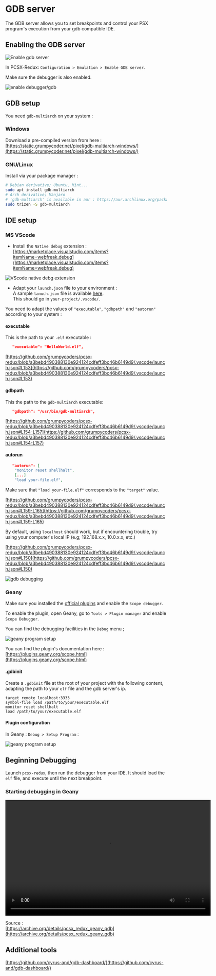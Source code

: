 # GDB server 

The GDB server allows you to set breakpoints  and control your PSX program's execution from your gdb compatible IDE.

## Enabling the GDB server

![Enable gdb server](./images/gdb-server-enable.png)  

In PCSX-Redux:  `Configuration > Emulation > Enable GDB server`.   

Make sure the debugger is also enabled.  

![enable debugger/gdb](./images/pcsx_enable_debugger.png)  

## GDB setup

You need `gdb-multiarch` on your system :

### Windows

Download a pre-compiled version from here : [https://static.grumpycoder.net/pixel/gdb-multiarch-windows/](https://static.grumpycoder.net/pixel/gdb-multiarch-windows/)

### GNU/Linux

Install via your package manager :

```bash
# Debian derivative; Ubuntu, Mint...
sudo apt install gdb-multiarch
# Arch derivative; Manjaro
# 'gdb-multiarch' is available in aur : https://aur.archlinux.org/packages/gdb-multiarch/
sudo trizen -S gdb-multiarch
```

## IDE setup

### MS VScode

  * Install the `Native debug`  extension :  
  [https://marketplace.visualstudio.com/items?itemName=webfreak.debug](https://marketplace.visualstudio.com/items?itemName=webfreak.debug)

![VScode native debg extension](./images/vscode_native_debug.png)  

  * Adapt your `launch.json` file to your environment :  
  A sample `lanuch.json` file is available [here](https://github.com/grumpycoders/pcsx-redux/blob/main/.vscode/launch.json).  
  This should go in `your-project/.vscode/`.  
  
  You need to adapt the values of `"executable"`, `"gdbpath"` and `"autorun"` according to your system :
  
#### executable

  This is the path to your `.elf` executable :  
```json
   "executable": "HelloWorld.elf",
```
  [https://github.com/grumpycoders/pcsx-redux/blob/a3bebd490388130e924124cdfeff3bc46b6149d9/.vscode/launch.json#L153](https://github.com/grumpycoders/pcsx-redux/blob/a3bebd490388130e924124cdfeff3bc46b6149d9/.vscode/launch.json#L153) 

#### gdbpath

  This the path to the `gdb-multiarch` executable:  
```json
   "gdbpath": "/usr/bin/gdb-multiarch",
```
  [https://github.com/grumpycoders/pcsx-redux/blob/a3bebd490388130e924124cdfeff3bc46b6149d9/.vscode/launch.json#L154-L157](https://github.com/grumpycoders/pcsx-redux/blob/a3bebd490388130e924124cdfeff3bc46b6149d9/.vscode/launch.json#L154-L157)

#### autorun

```json
   "autorun": [
    "monitor reset shellhalt",
    [...]
    "load your-file.elf",
```

  Make sure that `"load your-file.elf"` corresponds to the `"target"` value.  
  
  [https://github.com/grumpycoders/pcsx-redux/blob/a3bebd490388130e924124cdfeff3bc46b6149d9/.vscode/launch.json#L159-L165](https://github.com/grumpycoders/pcsx-redux/blob/a3bebd490388130e924124cdfeff3bc46b6149d9/.vscode/launch.json#L159-L165)
  
  By default, using `localhost` should work, but if encountering trouble, try using your computer's local IP (e.g; 192.168.x.x, 10.0.x.x, etc.)

  [https://github.com/grumpycoders/pcsx-redux/blob/a3bebd490388130e924124cdfeff3bc46b6149d9/.vscode/launch.json#L150](https://github.com/grumpycoders/pcsx-redux/blob/a3bebd490388130e924124cdfeff3bc46b6149d9/.vscode/launch.json#L150)

![gdb debugging](./images/pcsx-gdb-debug.png)

### Geany

Make sure you installed the [official plugins](https://www.geany.org/download/releases/#geany-plugins-releases) and enable the `Scope debugger`.

To enable the plugin, open Geany, go to `Tools > Plugin manager` and enable `Scope Debugger`.

You can find the debugging facilities  in the `Debug` menu ;

![geany program setup](./images/geany-gdb-scope-menu.png)

You can find the plugin's documentation here : [https://plugins.geany.org/scope.html](https://plugins.geany.org/scope.html)

#### .gdbinit

Create a `.gdbinit` file at the root of your project with the following content, adapting the path to your `elf` file and the gdb server's ip.

```
target remote localhost:3333
symbol-file load /path/to/your/executable.elf
monitor reset shellhalt
load /path/to/your/executable.elf
```

#### Plugin configuration 

In Geany : `Debug > Setup Program` :  

![geany program setup](./images/geany-gdb-scope-options.png)

## Beginning Debugging

Launch `pcsx-redux`, then run the debugger from your IDE. It should load the `elf` file, and execute until the next breakpoint.

### Starting debugging in Geany

<video width="640" height="360" controls>
  <source src="https://archive.org/download/pcsx_redux_geany_gdb/pcsx_redux_geany_gdb.webm" type="video/webm">
Your browser does not support the video tag.
</video>

Source :  
[https://archive.org/details/pcsx_redux_geany_gdb](https://archive.org/details/pcsx_redux_geany_gdb)


## Additional tools

[https://github.com/cyrus-and/gdb-dashboard/](https://github.com/cyrus-and/gdb-dashboard/)

